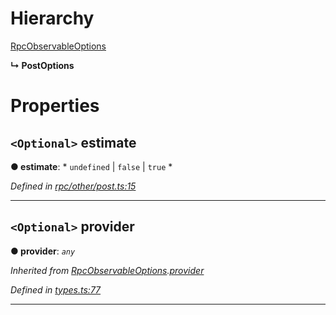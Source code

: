 

# Hierarchy

 [RpcObservableOptions](_types_.rpcobservableoptions.md)

**↳ PostOptions**

# Properties

<a id="estimate"></a>

## `<Optional>` estimate

**● estimate**: * `undefined` &#124; `false` &#124; `true`
*

*Defined in [rpc/other/post.ts:15](https://github.com/paritytech/js-libs/blob/397e610/packages/light.js/src/rpc/other/post.ts#L15)*

___
<a id="provider"></a>

## `<Optional>` provider

**● provider**: *`any`*

*Inherited from [RpcObservableOptions](_types_.rpcobservableoptions.md).[provider](_types_.rpcobservableoptions.md#provider)*

*Defined in [types.ts:77](https://github.com/paritytech/js-libs/blob/397e610/packages/light.js/src/types.ts#L77)*

___

